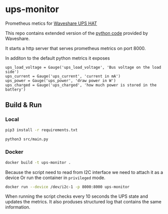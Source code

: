 # ups-monitor

Prometheus metics for [Waveshare UPS HAT](https://www.waveshare.com/wiki/UPS_HAT)

This repo contains extended version of the [python code](https://www.waveshare.com/w/upload/d/d9/UPS_HAT.7z) provided by Waveshare.

It starts a http server that serves prometheus metrics on port 8000.

In additon to the default python metrics it exposes

```
ups_load_voltage = Gauge('ups_load_voltage', 'Bus voltage on the load side')
ups_current = Gauge('ups_current', 'current in mA')
ups_power = Gauge('ups_power', 'draw power in W')
ups_charged = Gauge('ups_charged', 'how much power is stored in the battery')
```

## Build & Run

### Local

```sh
pip3 install -r requirements.txt
```

```sh
python3 src/main.py
```

### Docker

```sh
docker build -t ups-monitor .
```

Because the script need to read from I2C interface we need to attach it as a device Or run the container in `privileged` mode.

```sh
docker run --device /dev/i2c-1 -p 8000:8000 ups-monitor
```

When running the script checks every 10 seconds the UPS state and updates the metrics.
It also produses structured log that contains the same information. 